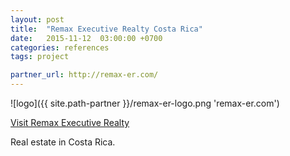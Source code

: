 ```yaml
---
layout: post
title:  "Remax Executive Realty Costa Rica"
date:   2015-11-12  03:00:00 +0700
categories: references
tags: project

partner_url: http://remax-er.com/
---
```


![logo]({{ site.path-partner }}/remax-er-logo.png 'remax-er.com')

<!--more-->

[Visit Remax Executive Realty ](http://remax-er.com/)

Real estate in Costa Rica.